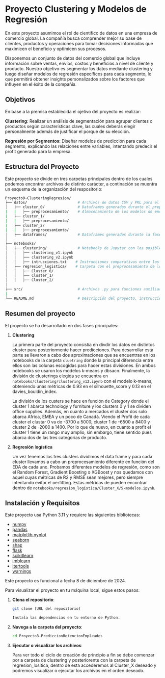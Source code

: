 # Proyecto Clustering y Modelos de Regresión

En este proyecto asumimos el rol de cientifico de datos en una empresa de comercio global. La compañía busca comprender mejor su base de clientes, productos y operaciones para tomar decisiones informadas que maximicen el beneficio y optimicen sus procesos.

Disponemos un conjunto de datos del comercio global que incluye información sobre ventas, envíos, costos y beneficios a nivel de cliente y producto. Nuestro objetivo es segmentar los datos mediante clustering y luego diseñar modelos de regresión específicos para cada segmento, lo que permitirá obtener insights personalizados sobre los factores que influyen en el éxito de la compañía.

## Objetivos
En base a la premisa establecida el ojetivo del proyecto es realizar:

**Clustering**: Realizar un análisis de segmentación para agrupar clientes o productos según características clave, las cuales deberás elegir personalmente además de justificar el porque de su elección.

**Regresión por Segmentos**: Diseñar modelos de predicción para cada segmento, explicando las relaciones entre variables, intentando predecir el profit generado para la empresa.

## Estructura del Proyecto

Este proyecto se divide en tres carpetas principales dentro de los cuales podemos encontrar archivos de distinto carácter, a continación se muentra un esquema de la organización del respositorio:


```bash
Proyecto9-ClusteringRegresion/
├── datos/                       # Archivos de datos CSV y PKL para el proyecto.
│   ├── cluster_0/               # Dataframes generados durante el preprosecamiento de los datos de dicho cluster
|   |   ├── preprocesamiento/    # Almacenamiento de los modelos de encoding y scaler del cluster
|   ├── cluster_1/
|   |   ├── preprocesamiento/
|   ├── cluster_2/
|   |   ├── preprocesamiento/
│   ├── dataframes/              # Dataframes generados durante la fase de clustering
│
├── notebooks/                   
│   ├── clustering/              # Notebooks de Jupyter con los posibles clusters
│   │   ├── clustering_v1.ipynb
│   │   ├── clustering_v2.ipynb
│   │   ├── intrucciones.txt    # Instrucciones comparativas entre los modelos de clustering 
│   ├── regresion_logistica/    # Carpeta con el preprocesamiento de los datos y modelos de cada cluster
│   │   ├── Cluster_0/
│   │   ├── Cluster_1/
│   │   ├── Cluster_2/
│ 
├── src/                         # Archivos .py para funciones auxiliares del proyecto.
|
└── README.md                    # Descripción del proyecto, instrucciones de instalación y uso.                
```


## Resumen del proyecto

El proyecto se ha desarrollado en dos fases principales:

1. **Clustering**

    La primera parte del proyecto consistía en divdir los datos en distintos cluster para posteriormente hacer predicciones. Para desarrollar esta parte se llevaron a cabo dos aproximaciones que se encuentras en los notebooks de la carpeta `cluetring` donde la principal diferencia entre ellos son las colunas escogidas para hacer estas divisiones. En ambos notebooks se usaron los modelos k-means y dbsacn. Finalmente, la división de clusterings elegida se encuentra en` notebooks/clustering/clustering_v12.ipynb` con el modelo k-means, obteniendo unas métricas de 0.93 en el silhouette_score y 0.13 en el davies_bouldin_index.

    La división de los custers se hace en función de Category donde el cluster 1 abarca technology y furniture y los clusters 0 y 1 se dividen office supplies.
    Además, en cuanto a mercados el cluster dos solo abarca Africa, EMEA y un poco de Canadá.
    Viendo el Profit de cada cluster el clustar 0 va de -3700 a 5000, cluster 1 de -6500 a 8400 y cluster 2 de -2000 a 1400.
    Por lo que de nuevo, en cuanto a profit el cluster 1 tiene un rango muy amplio, sin embargo, tiene sentido pues abarca dos de las tres categorías de producto.

2. **Regresión logística**

    Un vez tenemos los tres clusters dividimos el data frame y para cada cluster llevamos a cabo un preprocesamiento diferente en función del EDA de cada uno. Probamos diferentes modelos de regresión, como son el Random Forest, Gradient Boosting o XGBoost y nos quedamos con aquel cuyas métricas de R2 y RMSE sean mejores, pero siempre intentando evitar el oerfitting. Estas métricas de pueden encontrar dentro de `notebooks/regresion_logistica/Cluster_X/5-modelos.ipynb`.


## Instalación y Requisitos
Este proyecto usa Python 3.11 y requiere las siguientes bibliotecas:
- [numpy](https://numpy.org/doc/stable/)
- [pandas](https://pandas.pydata.org/docs/reference/frame.html)
- [matplotlib.pyplot](https://matplotlib.org/3.5.3/api/_as_gen/matplotlib.pyplot.html)
- [seaborn](https://seaborn.pydata.org/)
- [shap](https://shap.readthedocs.io/en/latest/)
- [flask](https://flask.palletsprojects.com/en/stable/)
- [scikitlearn](https://scikit-learn.org/stable/)
- [imblearn](https://imbalanced-learn.org/stable/)
- [itertools](https://docs.python.org/3/library/itertools.html)
- [warnings](https://docs.python.org/3/library/warnings.html)

Este proyecto es funcional a fecha 8 de diciembre de 2024.



Para visualizar el proyecto en tu máquina local, sigue estos pasos:

1. **Clona el repositorio**:
   ```bash
   git clone [URL del repositorio]

   Instala las dependencias en tu entorno de Python.
   
2. **Navega a la carpeta del proyecto**:
   ```bash
   cd Proyecto8-PrediccionRetencionEmpleados

2. **Ejecutar o visualizar los archivos**:

   Para ver todo el ciclo de creación de principio a fin se debe comenzar por a carpeta de clustering y posteriorente con la carpeta de regresion_lositica, dentro de esta accederemos al Cluster_X deseado y podremos visualizar o ejecutar los archivos en el orden deseado.

